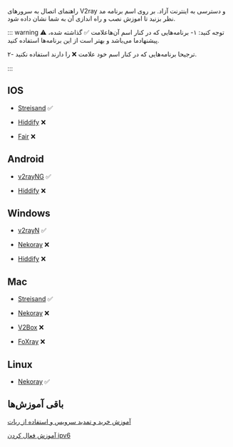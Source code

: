 راهنمای اتصال به سرور‌های V2ray و دسترسی به اینترنت آزاد.
بر روی اسم برنامه مد نظر بزنید تا اموزش نصب و راه اندازی آن به شما نشان داده شود.

::: warning ⚠️ توجه کنید:
۱- برنامه‌هایی که در کنار اسم آن‌هاعلامت ✅ گذاشته شده، پیشنهاد‌ما می‌باشد و بهتر است از این برنامه‌ها استفاده کنید.

۲- ترجیحا برنامه‌هایی که در کنار اسم خود علامت ❌ را دارند استفاده نکنید.

:::

## IOS

 - [Streisand](https://vpnhelp.github.io/docs/streisand) ✅

 - [Hiddify](https://vpnhelp.github.io/docs/hiddify) ❌

 - [Fair](https://vpnhelp.github.io/docs/fair) ❌

## Android

 - [v2rayNG](https://vpnhelp.github.io/docs/v2rayNG) ✅

 - [Hiddify](https://vpnhelp.github.io/docs/hiddify) ❌

## Windows
 - [v2rayN](https://vpnhelp.github.io/docs/v2rayN) ✅

 - [Nekoray](https://vpnhelp.github.io/docs/nekoray-win) ❌

 - [Hiddify](https://vpnhelp.github.io/docs/hiddify-win) ❌

## Mac
 - [Streisand](https://vpnhelp.github.io/docs/streisand) ✅

 - [Nekoray](https://vpnhelp.github.io/docs/nekoray-mac) ❌

 - [V2Box](https://vpnhelp.github.io/docs/v2box) ❌

 - [FoXray](https://vpnhelp.github.io/docs/foxray) ❌

## Linux
 - [Nekoray](https://vpnhelp.github.io/docs/nekoray-win) ✅



## باقی آموزش‌ها

[آموزش خرید و تمدید سرویس و استفاده از ربات](https://vpnhelp.github.io/docs/bot)

[آموزش فعال کردن ipv6](https://vpnhelp.github.io/docs/ipv6-apple)




